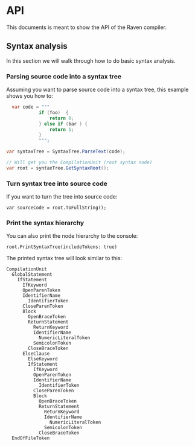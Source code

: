 # API

This documents is meant to show the API of the Raven compiler.

## Syntax analysis

In this section we will walk through how to do basic syntax analysis.

### Parsing source code into a syntax tree

Assuming you want to parse source code into a syntax tree, this example shows you how to:

```csharp
  var code = """
            if (foo)  {
                return 0;
            } else if (bar ) {
                return 1;
            }
            """;

var syntaxTree = SyntaxTree.ParseText(code);

// Will get you the CompilationUnit (root syntax node)
var root = syntaxTree.GetSyntaxRoot();
```

### Turn syntax tree into source code

If you want to turn the tree into source code:

```
var sourceCode = root.ToFullString();
```

### Print the syntax hierarchy

You can also print the node hierarchy to the console:

```
root.PrintSyntaxTree(includeTokens: true)
```

The printed syntax tree will look similar to this:

```
CompilationUnit
  GlobalStatement
    IfStatement
      IfKeyword
      OpenParenToken
      IdentifierName
        IdentifierToken
      CloseParenToken
      Block
        OpenBraceToken
        ReturnStatement
          ReturnKeyword
          IdentifierName
            NumericLiteralToken
          SemicolonToken
        CloseBraceToken
      ElseClause
        ElseKeyword
        IfStatement
          IfKeyword
          OpenParenToken
          IdentifierName
            IdentifierToken
          CloseParenToken
          Block
            OpenBraceToken
            ReturnStatement
              ReturnKeyword
              IdentifierName
                NumericLiteralToken
              SemicolonToken
            CloseBraceToken
  EndOfFileToken
```